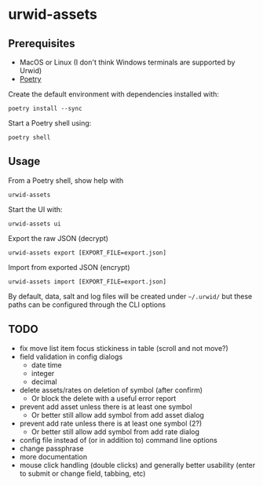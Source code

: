 # urwid-assets

## Prerequisites

- MacOS or Linux (I don't think Windows terminals are supported by Urwid)
- [Poetry](https://python-poetry.org/docs/)

Create the default environment with dependencies installed with:

```shell
poetry install --sync
```

Start a Poetry shell using:

```shell
poetry shell
```

## Usage

From a Poetry shell, show help with

```shell
urwid-assets
```

Start the UI with:

```shell
urwid-assets ui
```

Export the raw JSON (decrypt)

```shell
urwid-assets export [EXPORT_FILE=export.json]
```

Import from exported JSON (encrypt)

```shell
urwid-assets import [EXPORT_FILE=export.json]
```

By default, data, salt and log files will be created under `~/.urwid/` but these paths can be configured through the CLI
options

## TODO

- fix move list item focus stickiness in table (scroll and not move?)
- field validation in config dialogs
  - date time
  - integer
  - decimal
- delete assets/rates on deletion of symbol (after confirm)
  - Or block the delete with a useful error report
- prevent add asset unless there is at least one symbol
  - Or better still allow add symbol from add asset dialog
- prevent add rate unless there is at least one symbol (2?)
  - Or better still allow add symbol from add rate dialog
- config file instead of (or in addition to) command line options
- change passphrase
- more documentation
- mouse click handling (double clicks) and generally better usability (enter to submit or change field, tabbing, etc)
